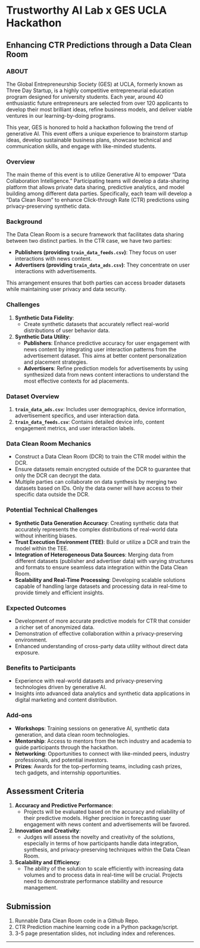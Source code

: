# Trustworthy AI Lab x GES UCLA Hackathon
## Enhancing CTR Predictions through a Data Clean Room

### ABOUT
The Global Entrepreneurship Society (GES) at UCLA, formerly known as Three Day Startup, is a highly competitive entrepreneurial education program designed for university students. Each year, around 40 enthusiastic future entrepreneurs are selected from over 120 applicants to develop their most brilliant ideas, refine business models, and deliver viable ventures in our learning-by-doing programs.

This year, GES is honored to hold a hackathon following the trend of generative AI. This event offers a unique experience to brainstorm startup ideas, develop sustainable business plans, showcase technical and communication skills, and engage with like-minded students.

### Overview
The main theme of this event is to utilize Generative AI to empower “Data Collaboration Intelligence.” Participating teams will develop a data-sharing platform that allows private data sharing, predictive analytics, and model building among different data parties. Specifically, each team will develop a “Data Clean Room” to enhance Click-through Rate (CTR) predictions using privacy-preserving synthetic data.

### Background
The Data Clean Room is a secure framework that facilitates data sharing between two distinct parties. In the CTR case, we have two parties:
- **Publishers (providing `train_data_feeds.csv`)**: They focus on user interactions with news content.
- **Advertisers (providing `train_data_ads.csv`)**: They concentrate on user interactions with advertisements.

This arrangement ensures that both parties can access broader datasets while maintaining user privacy and data security.

### Challenges
1. **Synthetic Data Fidelity**:
   - Create synthetic datasets that accurately reflect real-world distributions of user behavior data.
2. **Synthetic Data Utility**:
   - **Publishers**: Enhance predictive accuracy for user engagement with news content by integrating user interaction patterns from the advertisement dataset. This aims at better content personalization and placement strategies.
   - **Advertisers**: Refine prediction models for advertisements by using synthesized data from news content interactions to understand the most effective contexts for ad placements.

### Dataset Overview
1. **`train_data_ads.csv`**: Includes user demographics, device information, advertisement specifics, and user interaction data.
2. **`train_data_feeds.csv`**: Contains detailed device info, content engagement metrics, and user interaction labels.

### Data Clean Room Mechanics
- Construct a Data Clean Room (DCR) to train the CTR model within the DCR.
- Ensure datasets remain encrypted outside of the DCR to guarantee that only the DCR can decrypt the data.
- Multiple parties can collaborate on data synthesis by merging two datasets based on IDs. Only the data owner will have access to their specific data outside the DCR.

### Potential Technical Challenges
- **Synthetic Data Generation Accuracy**: Creating synthetic data that accurately represents the complex distributions of real-world data without inheriting biases.
- **Trust Execution Environment (TEE)**: Build or utilize a DCR and train the model within the TEE.
- **Integration of Heterogeneous Data Sources**: Merging data from different datasets (publisher and advertiser data) with varying structures and formats to ensure seamless data integration within the Data Clean Room.
- **Scalability and Real-Time Processing**: Developing scalable solutions capable of handling large datasets and processing data in real-time to provide timely and efficient insights.

### Expected Outcomes
- Development of more accurate predictive models for CTR that consider a richer set of anonymized data.
- Demonstration of effective collaboration within a privacy-preserving environment.
- Enhanced understanding of cross-party data utility without direct data exposure.

### Benefits to Participants
- Experience with real-world datasets and privacy-preserving technologies driven by generative AI.
- Insights into advanced data analytics and synthetic data applications in digital marketing and content distribution.

### Add-ons
- **Workshops**: Training sessions on generative AI, synthetic data generation, and data clean room technologies.
- **Mentorship**: Access to mentors from the tech industry and academia to guide participants through the hackathon.
- **Networking**: Opportunities to connect with like-minded peers, industry professionals, and potential investors.
- **Prizes**: Awards for the top-performing teams, including cash prizes, tech gadgets, and internship opportunities.

## Assessment Criteria
1. **Accuracy and Predictive Performance**:
   - Projects will be evaluated based on the accuracy and reliability of their predictive models. Higher precision in forecasting user engagement with news content and advertisements will be favored.
2. **Innovation and Creativity**:
   - Judges will assess the novelty and creativity of the solutions, especially in terms of how participants handle data integration, synthesis, and privacy-preserving techniques within the Data Clean Room.
3. **Scalability and Efficiency**:
   - The ability of the solution to scale efficiently with increasing data volumes and to process data in real-time will be crucial. Projects need to demonstrate performance stability and resource management.

## Submission
1. Runnable Data Clean Room code in a Github Repo.
2. CTR Prediction machine learning code in a Python package/script.
3. 3-5 page presentation slides, not including index and references.

---
